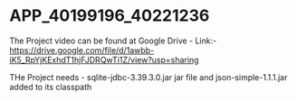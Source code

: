 # APP_40199196_40221236

The Project video can be found at Google Drive - Link:- https://drive.google.com/file/d/1awbb-iK5_RpYjKExhdT1hjFJDRQwTi1Z/view?usp=sharing

THe Project needs - sqlite-jdbc-3.39.3.0.jar jar file and json-simple-1.1.1.jar added to its classpath
